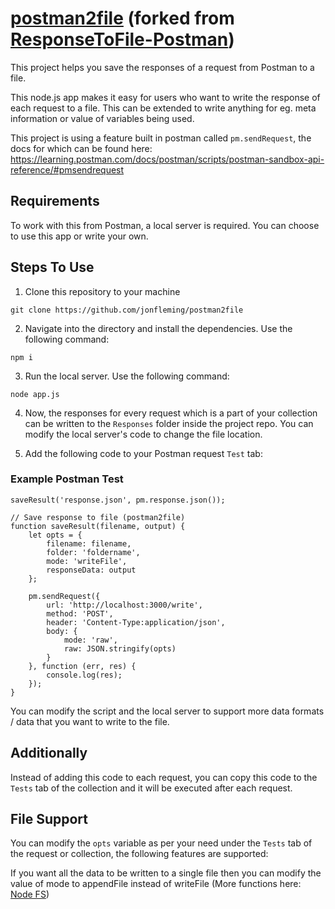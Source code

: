 # [postman2file](https://github.com/jonfleming/postman2file) (forked from [ResponseToFile-Postman](https://github.com/sivcan/ResponseToFile-Postman))

This project helps you save the responses of a request from Postman to a file.


This node.js app makes it easy for users who want to write the response of each request to a file.
This can be extended to write anything for eg. meta information or value of variables being used.


This project is using a feature built in postman called `pm.sendRequest`, the docs for which can be found here: https://learning.postman.com/docs/postman/scripts/postman-sandbox-api-reference/#pmsendrequest


## Requirements
To work with this from Postman, a local server is required.
You can choose to use this app or write your own.

## Steps To Use
1. Clone this repository to your machine
```
git clone https://github.com/jonfleming/postman2file
```

2. Navigate into the directory and install the dependencies. Use the following command:
```
npm i
``` 

3. Run the local server. Use the following command:
```
node app.js
```

4. Now, the responses for every request which is a part of your collection can be written to the `Responses` folder inside the project repo.
You can modify the local server's code to change the file location.

5. Add the following code to your Postman request `Test` tab:
### Example Postman Test
```
saveResult('response.json', pm.response.json()); 

// Save response to file (postman2file)
function saveResult(filename, output) {
    let opts = {
        filename: filename,
        folder: 'foldername',
        mode: 'writeFile', 
        responseData: output
    };

    pm.sendRequest({
        url: 'http://localhost:3000/write',
        method: 'POST',
        header: 'Content-Type:application/json',
        body: {
            mode: 'raw',
            raw: JSON.stringify(opts)
        }
    }, function (err, res) {
        console.log(res);
    });
}
```

You can modify the script and the local server to support more data formats / data that you want to write to the file.

## Additionally
Instead of adding this code to each request, you can copy this code to the `Tests` tab of the collection and it will be executed after each request.


## File Support
You can modify the `opts` variable as per your need under the `Tests` tab of the request or collection, the following features are supported:

If you want all the data to be written to a single file then you can modify the value of mode to appendFile instead of writeFile (More functions here: [Node FS](https://nodejs.org/api/fs.html#fs_fs_writefile_file_data_options_callback))

